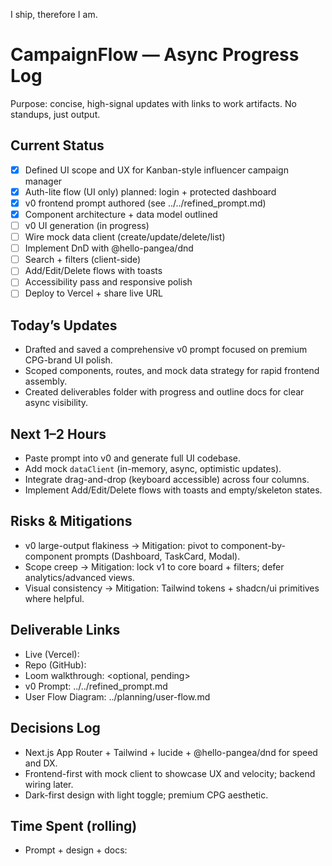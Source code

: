 I ship, therefore I am.

# CampaignFlow — Async Progress Log

Purpose: concise, high-signal updates with links to work artifacts. No standups, just output.

## Current Status
- [x] Defined UI scope and UX for Kanban-style influencer campaign manager
- [x] Auth-lite flow (UI only) planned: login + protected dashboard
- [x] v0 frontend prompt authored (see ../../refined_prompt.md)
- [x] Component architecture + data model outlined
- [ ] v0 UI generation (in progress)
- [ ] Wire mock data client (create/update/delete/list)
- [ ] Implement DnD with @hello-pangea/dnd
- [ ] Search + filters (client-side)
- [ ] Add/Edit/Delete flows with toasts
- [ ] Accessibility pass and responsive polish
- [ ] Deploy to Vercel + share live URL

## Today’s Updates
- Drafted and saved a comprehensive v0 prompt focused on premium CPG-brand UI polish.
- Scoped components, routes, and mock data strategy for rapid frontend assembly.
- Created deliverables folder with progress and outline docs for clear async visibility.

## Next 1–2 Hours
- Paste prompt into v0 and generate full UI codebase.
- Add mock `dataClient` (in-memory, async, optimistic updates).
- Integrate drag-and-drop (keyboard accessible) across four columns.
- Implement Add/Edit/Delete flows with toasts and empty/skeleton states.

## Risks & Mitigations
- v0 large-output flakiness → Mitigation: pivot to component-by-component prompts (Dashboard, TaskCard, Modal).
- Scope creep → Mitigation: lock v1 to core board + filters; defer analytics/advanced views.
- Visual consistency → Mitigation: Tailwind tokens + shadcn/ui primitives where helpful.

## Deliverable Links
- Live (Vercel): <pending>
- Repo (GitHub): <pending>
- Loom walkthrough: <optional, pending>
- v0 Prompt: ../../refined_prompt.md
- User Flow Diagram: ../planning/user-flow.md

## Decisions Log
- Next.js App Router + Tailwind + lucide + @hello-pangea/dnd for speed and DX.
- Frontend-first with mock client to showcase UX and velocity; backend wiring later.
- Dark-first design with light toggle; premium CPG aesthetic.

## Time Spent (rolling)
- Prompt + design + docs: <fill on submission>

